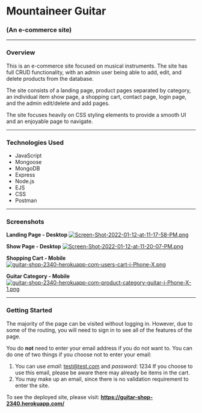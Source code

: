 # Mountaineer Guitar
### (An e-commerce site)
---

### Overview
This is an e-commerce site focused on musical instruments. The site has full CRUD functionality, with an admin user being able to add, edit, and delete products from the database.

The site consists of a landing page, product pages separated by category, an individual item show page, a shopping cart, contact page, login page, and the admin edit/delete and add pages.

The site focuses heavily on CSS styling elements to provide a smooth UI and an enjoyable page to navigate.

---

### Technologies Used
- JavaScript
- Mongoose
- MongoDB
- Express
- Node.js
- EJS
- CSS
- Postman

---

### Screenshots
**Landing Page - Desktop**
[![Screen-Shot-2022-01-12-at-11-17-58-PM.png](https://i.postimg.cc/fRdS95nD/Screen-Shot-2022-01-12-at-11-17-58-PM.png)](https://postimg.cc/k2n5rQgp)

**Show Page - Desktop**
[![Screen-Shot-2022-01-12-at-11-20-07-PM.png](https://i.postimg.cc/sxtDfd2S/Screen-Shot-2022-01-12-at-11-20-07-PM.png)](https://postimg.cc/q6xdQFyM)

**Shopping Cart - Mobile**
[![guitar-shop-2340-herokuapp-com-users-cart-i-Phone-X.png](https://i.postimg.cc/WzrtkbCS/guitar-shop-2340-herokuapp-com-users-cart-i-Phone-X.png)](https://postimg.cc/QK8XLsXW)

**Guitar Category - Mobile**
[![guitar-shop-2340-herokuapp-com-product-category-guitar-i-Phone-X-1.png](https://i.postimg.cc/8C55bbx7/guitar-shop-2340-herokuapp-com-product-category-guitar-i-Phone-X-1.png)](https://postimg.cc/fVGDzYzs)

---

### Getting Started
The majority of the page can be visited without logging in. However, due to some of the routing, you will need to sign in to see all of the features of the page. 

You do **not** need to enter your email address if you do not want to. You can do one of two things if you choose not to enter your email: 

1. You can use *email*: test@test.com and *password*: 1234
    If you choose to use this email, please be aware there may already be items in the cart.
2.  You may make up an email, since there is no validation requirement to enter the site. 

To see the deployed site, please visit: **https://guitar-shop-2340.herokuapp.com/**